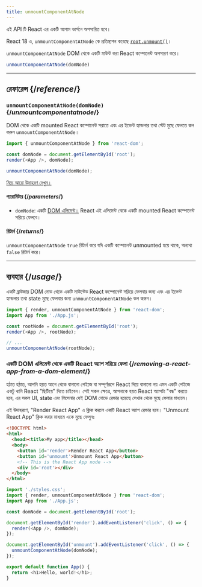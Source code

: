```yaml
---
title: unmountComponentAtNode
---
```


<Deprecated>

এই API টি React এর একটি আগাম ভার্সনে অপসারিত হবে।

React 18 এ, `unmountComponentAtNode` কে প্রতিস্থাপন করেছে [`root.unmount()`](/reference/react-dom/client/createRoot#root-unmount)।

</Deprecated>

<Intro>

`unmountComponentAtNode` DOM থেকে একটি মাউন্ট করা React কম্পোনেন্ট অপসারণ করে।

```js
unmountComponentAtNode(domNode)
```

</Intro>

<InlineToc />

---

## রেফারেন্স {/*reference*/}

### `unmountComponentAtNode(domNode)` {/*unmountcomponentatnode*/}

DOM থেকে একটি mounted React কম্পোনেন্ট সরাতে এবং এর ইভেন্ট হ্যান্ডলার তথা স্টেট মুছে ফেলতে কল করুন `unmountComponentAtNode`।

```js
import { unmountComponentAtNode } from 'react-dom';

const domNode = document.getElementById('root');
render(<App />, domNode);

unmountComponentAtNode(domNode);
```

[নিচে আরো উদাহরণ দেখুন।](#usage)

#### প্যারামিটার {/*parameters*/}

* `domNode`: একটি [DOM এলিমেন্ট।](https://developer.mozilla.org/en-US/docs/Web/API/Element) React এই এলিমেন্ট থেকে একটি mounted React কম্পোনেন্ট সরিয়ে ফেলবে।

#### রিটার্ন {/*returns*/}

`unmountComponentAtNode` `true` রিটার্ন করে যদি একটি কম্পোনেন্ট unmounted হয়ে থাকে, অন্যথা `false` রিটার্ন করে।

---

## ব্যবহার {/*usage*/}

একটি <CodeStep step={2}>ব্রাউজার DOM নোড</CodeStep> থেকে একটি <CodeStep step={1}>মাউন্টেড React কম্পোনেন্ট</CodeStep> সরিয়ে ফেলবার জন্য এবং এর ইভেন্ট হ্যান্ডলার তথা state মুছে ফেলবার জন্য `unmountComponentAtNode` কল করুন।

```js [[1, 5, "<App />"], [2, 5, "rootNode"], [2, 8, "rootNode"]]
import { render, unmountComponentAtNode } from 'react-dom';
import App from './App.js';

const rootNode = document.getElementById('root');
render(<App />, rootNode);

// ...
unmountComponentAtNode(rootNode);
```


### একটি DOM এলিমেন্ট থেকে একটি React অ্যাপ সরিয়ে ফেলা {/*removing-a-react-app-from-a-dom-element*/}

হঠাত হঠাত, আপনি হয়ত আগে থেকে বানানো পেইজে বা সম্পূর্ণরূপে React দিয়ে বানানো নয় এমন একটি পেইজে একটু খানি React "ছিটিয়ে" দিতে চাইবেন। সেই সকল ক্ষেত্রে, আপনাকে হয়ত React অ্যাপটা "বন্ধ" করতে হবে, এর সকল UI, state এবং লিসেনার যেই DOM নোডে রেন্ডার হয়েছে সেখান থেকে মুছে ফেলার মাধ্যমে।

এই উদাহরণে, "Render React App" এ ক্লিক করলে একটি React অ্যাপ রেন্ডার হবে। "Unmount React App" ক্লিক করার মাধ্যমে একে মুছে ফেলুনঃ

<Sandpack>

```html index.html
<!DOCTYPE html>
<html>
  <head><title>My app</title></head>
  <body>
    <button id='render'>Render React App</button>
    <button id='unmount'>Unmount React App</button>
    <!-- This is the React App node -->
    <div id='root'></div>
  </body>
</html>
```

```js src/index.js active
import './styles.css';
import { render, unmountComponentAtNode } from 'react-dom';
import App from './App.js';

const domNode = document.getElementById('root');

document.getElementById('render').addEventListener('click', () => {
  render(<App />, domNode);
});

document.getElementById('unmount').addEventListener('click', () => {
  unmountComponentAtNode(domNode);
});
```

```js src/App.js
export default function App() {
  return <h1>Hello, world!</h1>;
}
```

</Sandpack>

